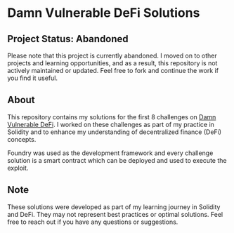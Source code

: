 # Damn Vulnerable DeFi Solutions

## Project Status: Abandoned

Please note that this project is currently abandoned. I moved on to other projects and learning opportunities, and as a result, this repository is not actively maintained or updated. Feel free to fork and continue the work if you find it useful.

## About

This repository contains my solutions for the first 8 challenges on [Damn Vulnerable DeFi](https://www.damnvulnerabledefi.xyz/). I worked on these challenges as part of my practice in Solidity and to enhance my understanding of decentralized finance (DeFi) concepts.

Foundry was used as the development framework and every challenge solution is a smart contract which can be deployed and used to execute the exploit.

## Note

These solutions were developed as part of my learning journey in Solidity and DeFi. They may not represent best practices or optimal solutions. Feel free to reach out if you have any questions or suggestions.


